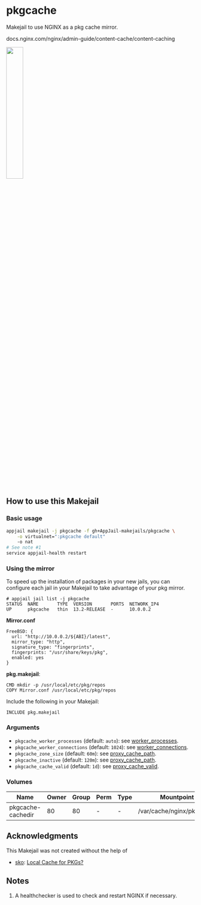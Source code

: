 # pkgcache

Makejail to use NGINX as a pkg cache mirror.

docs.nginx.com/nginx/admin-guide/content-cache/content-caching

<img src="https://cdn2.iconfinder.com/data/icons/whcompare-isometric-web-hosting-servers/50/database-cache-512.png" width="30%" height="auto" />

## How to use this Makejail

### Basic usage

```sh
appjail makejail -j pkgcache -f gh+AppJail-makejails/pkgcache \
	-o virtualnet=":pkgcache default" 	
	-o nat
# See note #1
service appjail-health restart
```

### Using the mirror

To speed up the installation of packages in your new jails, you can configure each jail in your Makejail to take advantage of your pkg mirror.

```
# appjail jail list -j pkgcache
STATUS  NAME       TYPE  VERSION       PORTS  NETWORK_IP4
UP      pkgcache   thin  13.2-RELEASE  -      10.0.0.2
```

**Mirror.conf**

```
FreeBSD: {
  url: "http://10.0.0.2/${ABI}/latest",
  mirror_type: "http",
  signature_type: "fingerprints",
  fingerprints: "/usr/share/keys/pkg",
  enabled: yes
}
```

**pkg.makejail**:

```
CMD mkdir -p /usr/local/etc/pkg/repos
COPY Mirror.conf /usr/local/etc/pkg/repos
```

Include the following in your Makejail:

```
INCLUDE pkg.makejail
```

### Arguments

* `pkgcache_worker_processes` (default: `auto`): see [worker\_processes](https://nginx.org/en/docs/ngx_core_module.html#worker_processes).
* `pkgcache_worker_connections` (default: `1024`): see [worker\_connections](https://nginx.org/en/docs/ngx_core_module.html#worker_connections).
* `pkgcache_zone_size` (default: `60m`): see [proxy\_cache\_path](https://nginx.org/en/docs/http/ngx_http_proxy_module.html#proxy_cache_path).
* `pkgcache_inactive` (default: `120m`): see [proxy\_cache\_path](https://nginx.org/en/docs/http/ngx_http_proxy_module.html#proxy_cache_path).
* `pkgcache_cache_valid` (default: `1d`): see [proxy\_cache\_valid](https://nginx.org/en/docs/http/ngx_http_proxy_module.html#proxy_cache_valid).

### Volumes

| Name              | Owner | Group | Perm | Type | Mountpoint                 |
| ----------------- | ----- | ----- | ---- | ---- | -------------------------- |
| pkgcache-cachedir | 80    | 80    |  -   |  -   | /var/cache/nginx/pkgcache  |

## Acknowledgments

This Makejail was not created without the help of

* [sko](https://forums.freebsd.org/members/sko.49061/): [Local Cache for PKGs?](https://forums.freebsd.org/threads/local-cache-for-pkgs.60859/#post-365296)

## Notes

1. A healthchecker is used to check and restart NGINX if necessary.
